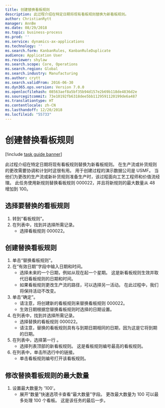 ```yaml
---
title: 创建替换看板规则
description: 此过程介绍在特定日期将现有看板规则替换为新看板规则。
author: ChristianRytt
manager: AnnBe
ms.date: 08/29/2018
ms.topic: business-process
ms.prod: ''
ms.service: dynamics-ax-applications
ms.technology: ''
ms.search.form: KanbanRules, KanbanRuleDuplicate
audience: Application User
ms.reviewer: shylaw
ms.search.scope: Core, Operations
ms.search.region: Global
ms.search.industry: Manufacturing
ms.author: crytt
ms.search.validFrom: 2016-06-30
ms.dyn365.ops.version: Version 7.0.0
ms.openlocfilehash: 08563aef8a5bf35b94d157e2b69b118de4836d2e
ms.sourcegitcommit: 73e10192fb6318dee5bb1129591120199de6a487
ms.translationtype: HT
ms.contentlocale: zh-CN
ms.lasthandoff: 12/20/2018
ms.locfileid: "55733"
---
```

# <a name="create-a-replacement-kanban-rule"></a>创建替换看板规则

[!include [task guide banner](../../includes/task-guide-banner.md)]

此过程介绍在特定日期将现有看板规则替换为新看板规则。 在生产流或补货规则的更改需要协调和计划时这很有用。 用于创建过程的演示数据公司是 USMF。 当他们为更改的生产流或新补货规则准备生产时，该过程面向工艺工程师和价值流经理。 此任务使用新规则替换看板规则 000022，并且将新规则的最大数量从 48 增加到 100。


## <a name="select-a-kanban-rule-to-replace"></a>选择要替换的看板规则
1. 转到“看板规则”。
2. 在列表中，找到并选择所需记录。
    * 选择看板规则 000022。  

## <a name="create-a-replacement-kanban-rule"></a>创建替换看板规则
1. 单击“替换看板规则”。
2. 在“有效日期”字段中输入日期和时间。
    * 选择未来的一个日期，例如从现在起一个星期。 这是新看板规则生效并取代旧看板规则的日期和时间。  
    * 如果看板规则更改生产流的路径，可以选择另一活动。  在此过程中，我们将保持活动不改变。  
3. 单击“确定”。
    * 请注意，将创建新的看板规则来替换看板规则 000022。  
    * 生效日期根据您替换看板规则时选择的日期设置。  
4. 在列表中，找到并选择所需记录。
    * 选择替换的看板规则 000022。  
    * 请注意，替换的看板规则具有与到期日期相同的日期，因为这是它将到期的日期。  
5. 在列表中，选择第一行 。
    * 选择列表顶部的新看板规则。 这是看板规则编号最高的看板规则。  
6. 在列表中，单击所选行中的链接。
    * 单击看板规则编号打开该看板规则。  

## <a name="modify-maximum-quantity-for-the-replacement-kanban-rule"></a>修改替换看板规则的最大数量
1. 设置最大数量为 '100'。
    * 展开“数量”快速选项卡查看“最大数量”字段。 更改最大数量为 100 可以最多处理 100 个看板。    这是该任务的最后一步。  

